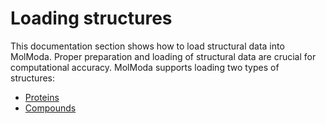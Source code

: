 # Loading structures

This documentation section shows how to load structural data into MolModa.
Proper preparation and loading of structural data are crucial for computational accuracy.
MolModa supports loading two types of structures:

-   [Proteins](./proteins/)
-   [Compounds](./small/)
